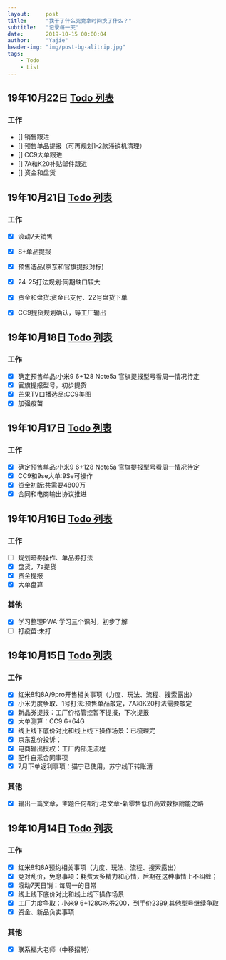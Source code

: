 ```yaml
---
layout:     post
title:      "我干了什么究竟拿时间换了什么？"
subtitle:   "记录每一天"
date:       2019-10-15 00:00:04
author:     "Yajie"
header-img: "img/post-bg-alitrip.jpg"
tags:
    - Todo
    - List
---
```

## 19年10月22日 [Todo 列表](https://www.zybuluo.com/mdeditor?url=https://www.zybuluo.com/static/editor/md-help.markdown#13-待办事宜-todo-列表)
### 工作
- [] 销售跟进
- [] 预售单品提报（可再规划1-2款滞销机清理）
- [] CC9大单跟进
- [] 7A和K20补贴邮件跟进
- [] 资金和盘货
## 19年10月21日 [Todo 列表](https://www.zybuluo.com/mdeditor?url=https://www.zybuluo.com/static/editor/md-help.markdown#13-待办事宜-todo-列表)
### 工作
- [X] 滚动7天销售
- [X] S+单品提报
- [X] 预售选品(京东和官旗提报对标)
- [X] 24-25打法规划:同期缺口较大
- [X] 资金和盘货:资金已支付、22号盘货下单
- [X] CC9提货规划确认，等工厂输出


## 19年10月18日 [Todo 列表](https://www.zybuluo.com/mdeditor?url=https://www.zybuluo.com/static/editor/md-help.markdown#13-待办事宜-todo-列表)
### 工作
- [X] 确定预售单品:小米9 6+128 Note5a 官旗提报型号看周一情况待定
- [X] 官旗提报型号，初步提货
- [X] 芒果TV口播选品:CC9美图
- [X] 加强疫苗

## 19年10月17日 [Todo 列表](https://www.zybuluo.com/mdeditor?url=https://www.zybuluo.com/static/editor/md-help.markdown#13-待办事宜-todo-列表)
### 工作
- [X] 确定预售单品:小米9 6+128 Note5a 官旗提报型号看周一情况待定
- [X] CC9和9se大单:9Se可操作
- [X] 资金初版:共需要4800万
- [X] 合同和电商输出协议推进

## 19年10月16日 [Todo 列表](https://www.zybuluo.com/mdeditor?url=https://www.zybuluo.com/static/editor/md-help.markdown#13-待办事宜-todo-列表)
### 工作
- [ ] 规划暗券操作、单品券打法
- [X] 盘货，7a提货
- [X] 资金提报
- [X] 大单盘算
### 其他
- [X] 学习整理PWA:学习三个课时，初步了解
- [ ] 打疫苗:未打

## 19年10月15日 [Todo 列表](https://www.zybuluo.com/mdeditor?url=https://www.zybuluo.com/static/editor/md-help.markdown#13-待办事宜-todo-列表)
### 工作
- [X] 红米8和8A/9pro开售相关事项（力度、玩法、流程、搜索露出）
- [X] 小米力度争取、1号打法:预售单品敲定，7A和K20打法需要敲定
- [X] 新品券提报：工厂价格管控暂不提报，下次提报
- [X] 大单测算：CC9 6+64G 
- [X] 线上线下底价对比和线上线下操作场景：已梳理完
- [X] 京东乱价投诉；
- [X] 电商输出授权：工厂内部走流程
- [X] 配件自采合同事项
- [X] 7月下单返利事项：猫宁已使用，苏宁线下转账清
### 其他
- [x] 输出一篇文章，主题任何都行:老文章-新零售低价高效数据附能之路

## 19年10月14日 [Todo 列表](https://www.zybuluo.com/mdeditor?url=https://www.zybuluo.com/static/editor/md-help.markdown#13-待办事宜-todo-列表)
### 工作
- [x] 红米8和8A预约相关事项（力度、玩法、流程、搜索露出）
- [x] 竞对乱价，免息事项：耗费太多精力和心情，后期在这种事情上不纠缠；
- [x] 滚动7天日销：每周一的日常
- [x] 线上线下底价对比和线上线下操作场景
- [x] 工厂力度争取：小米9 6+128G吃券200，到手价2399,其他型号继续争取
- [x] 资金、新品负卖事项
### 其他
- [x] 联系福大老师（中移招聘）
